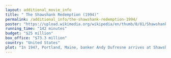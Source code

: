 ```yaml
---
layout: additional_movie_info
title: " The Shawshank Redemption (1994)"
permalink: /additional_info/the-shawshank-redemption-1994/
poster: "https://upload.wikimedia.org/wikipedia/en/thumb/8/81/ShawshankRedemptionMoviePoster.jpg/220px-ShawshankRedemptionMoviePoster.jpg"
running_time: "142 minutes"
budget: "$25 million"
box_office: "$73.3 million"
country: "United States"
plot: "In 1947, Portland, Maine, banker Andy Dufresne arrives at Shawshank State Prison to serve two consecutive life sentences for murdering his wife and her lover. He is befriended by Ellis Boyd \"Red\" Redding, a contraband smuggler serving a life sentence, who procures for him a rock hammer and a large poster of Rita Hayworth. Assigned to work in the prison laundry, Andy is frequently raped by \"the Sisters\" gang, led by Bogs Diamond.\n\nIn 1949, Andy overhears the captain of the guards, Byron Hadley, complaining about being taxed on an inheritance and offers to help him shelter the money legally. After the Sisters beat Andy to near-death, Hadley cripples Bogs, who is subsequently transferred to a minimum security hospital; Andy is not attacked again. Warden Samuel Norton assigns Andy to the prison's decrepit library, ostensibly to assist elderly inmate Brooks Hatlen, but in reality, to leverage Andy's financial expertise for managing the finances of the warden and other prison staff. Andy also starts writing weekly letters to the state legislature, requesting funding to improve the library.\n\nBrooks is paroled in 1954 after serving 50 years, but cannot adjust to the outside world and eventually hangs himself. After years of Andy's ceaseless letters, the legislature sends a library donation that includes a recording of The Marriage of Figaro; Andy plays an excerpt over the public address system, experiencing a moment of personal freedom before he is punished with solitary confinement. After his release from solitary, Andy explains to a dismissive Red that hope is what gets him through his sentence. In 1963, Norton begins exploiting prison labor for public works, profiting by undercutting skilled labor costs and receiving bribes. Andy launders the money using the alias \"Randall Stephens.\"\n\nIn 1965, Andy and Red befriend Tommy Williams, a young inmate convicted of burglary. Andy helps Tommy pass his General Educational Development exam, and Tommy later reveals that his cellmate at another prison confessed to committing the murders for which Andy was convicted. When Andy informs Norton, the warden refuses to act. Although Andy promises to keep the money laundering a secret, Norton has Hadley kill Tommy under the guise of an escape attempt and sends Andy to solitary confinement. Norton then threatens to destroy the library, strip Andy of guard protection, and transfer him to harsher conditions if he refuses to continue with his scheme.\n\nA dishevelled Andy is released from solitary confinement after two months. He tells a skeptical Red that he dreams of living in Zihuatanejo, a Mexican town on the Pacific coast where he can start anew. He asks Red to promise, once he is released, to travel to a specific hayfield near Buxton and recover a package that Andy buried there. Red worries that Andy is suicidal, especially after learning that he asked a fellow inmate for a rope. \n\nAt the next day's roll call, the guards find Andy's cell empty. An irate Norton throws a rock at the poster hanging on the cell wall, revealing a tunnel that Andy had dug with his rock hammer over nearly two decades. The previous night, Andy escaped through the tunnel and prison sewage pipe, taking with him Norton's suit, shoes, and the ledger containing evidence of the money laundering and corruption at Shawshank. While guards search for him, Andy poses as Randall Stephens and withdraws over $370,000 of the laundered money from several banks,[a] before mailing the ledger to a local newspaper. State police arrive at Shawshank and take Hadley into custody, while Norton commits suicide to avoid arrest.\n\nThe following year, Red is paroled after serving 40 years, but struggles to adapt to life outside prison and fears that he never will. Remembering his promise to Andy, he visits Buxton and finds a cache containing money and a letter inviting him to come to Zihuatanejo. Red violates his parole by traveling to Mexico, admitting that he finally feels hope. He finds Andy on a beach, and the reunited friends happily embrace."
---
```


